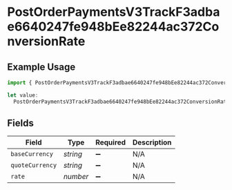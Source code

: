 # PostOrderPaymentsV3TrackF3adbae6640247fe948bEe82244ac372ConversionRate

## Example Usage

```typescript
import { PostOrderPaymentsV3TrackF3adbae6640247fe948bEe82244ac372ConversionRate } from "@dhaba/safepay-ts/models/operations";

let value:
  PostOrderPaymentsV3TrackF3adbae6640247fe948bEe82244ac372ConversionRate = {};
```

## Fields

| Field              | Type               | Required           | Description        |
| ------------------ | ------------------ | ------------------ | ------------------ |
| `baseCurrency`     | *string*           | :heavy_minus_sign: | N/A                |
| `quoteCurrency`    | *string*           | :heavy_minus_sign: | N/A                |
| `rate`             | *number*           | :heavy_minus_sign: | N/A                |